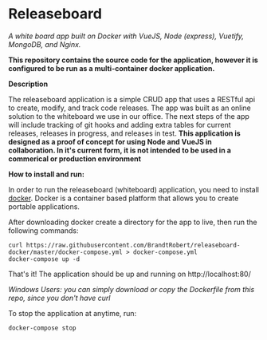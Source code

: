 # Releaseboard
*A white board app built on Docker with VueJS, Node (express), Vuetify, MongoDB, and Nginx.*

**This repository contains the source code for the application, however it is configured to be run as a multi-container docker
application.**

**Description**

The releaseboard application is a simple CRUD app that uses a RESTful api to create, modify, and track code releases.
The app was built as an online solution to the whiteboard we use in our office.
The next steps of the app will include tracking of git hooks and adding
extra tables for current releases, releases in progress, and releases in test.
**This application is designed as a proof of concept for using Node and VueJS in collaboration.
In it's current form, it is not intended to be used in a commerical or production environment**

**How to install and run:**

In order to run the releaseboard (whiteboard) application, you need to install [docker](https://www.docker.com/).
Docker is a container based platform that allows you to create portable applications. 

After downloading docker create a directory for the app to live, then run the following commands:
```
curl https://raw.githubusercontent.com/BrandtRobert/releaseboard-docker/master/docker-compose.yml > docker-compose.yml
docker-compose up -d
```
That's it! The application should be up and running on http://localhost:80/

*Windows Users: you can simply download or copy the Dockerfile from this repo, since you don't have curl*

To stop the application at anytime, run:
```
docker-compose stop
```
